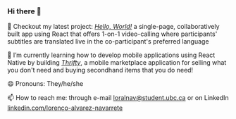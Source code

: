 ### Hi there 👋

🤔 Checkout my latest project: [_Hello, World!_](https://github.com/tream-deam/hello-world-client) a single-page, collaboratively built app using React that offers 1-on-1 video-calling where participants' subtitles are translated live in the co-participant's preferred language  
  
💪 I’m currently learning how to develop mobile applications using React Native by building [_Thrifty_](https://github.com/ocnerol/thrifty), a mobile marketplace application for selling what you don't need and buying secondhand items that you do need!

  
😄 Pronouns: They/he/she
  
📫 How to reach me: through e-mail [loralnav@student.ubc.ca](mailto:loralnav@student.ubc.ca) or on LinkedIn [linkedin.com/lorenço-alvarez-navarrete](https://www.linkedin.com/in/lorenco-alvarez-navarrete/)

<!--
**ocnerol/ocnerol** is a ✨ _special_ ✨ repository because its `README.md` (this file) appears on your GitHub profile.

Here are some ideas to get you started:

- 🔭 I’m currently working on ...
- 🌱 I’m currently learning ...
- 👯 I’m looking to collaborate on ...
- 🤔 I’m looking for help with ...
- 💬 Ask me about ...
- 📫 How to reach me: ...
- 😄 Pronouns: ...
- ⚡ Fun fact: ...
-->
